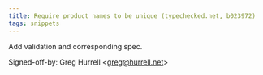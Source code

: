 ```yaml
---
title: Require product names to be unique (typechecked.net, b023972)
tags: snippets
---
```


Add validation and corresponding spec.

Signed-off-by: Greg Hurrell &lt;greg@hurrell.net&gt;
